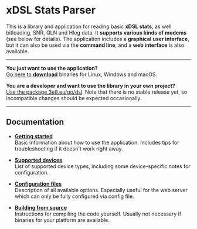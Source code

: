 # xDSL Stats Parser

This is a library and application for reading basic **xDSL stats**, as well bitloading, SNR, QLN and Hlog data.
It **supports various kinds of modems** (see below for details).
The application includes a **graphical user interface**, but it can also be used via the **command line**, and a **web interface** is also available.

---

**You just want to use the application?**  
[Go here to **download**](https://github.com/janh/go-dsl/releases) binaries for Linux, Windows and macOS.

**You are a developer and want to use the library in your own project?**  
[Use the package 3e8.eu/go/dsl](https://3e8.eu/go/dsl).
Note that there is no stable release yet, so incompatible changes should be expected occasionally.

---

## Documentation

- **[Getting started](docs/Getting-started.md)**  
  Basic information about how to use the application.
  Includes tips for troubleshooting if it doesn't work right away.

- **[Supported devices](docs/Supported-devices.md)**  
  List of supported device types, including some device-specific notes for configuration.

- **[Configuration files](docs/Configuration-files.md)**  
  Description of all available options.
  Especially useful for the web server which can only be fully configured via config file.

- **[Building from source](docs/Building-from-source.md)**  
  Instructions for compiling the code yourself.
  Usually not necessary if binaries for your platform are available.
